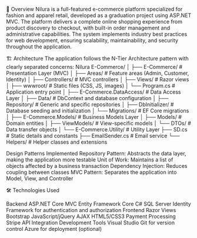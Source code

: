 
📝 Overview
Nilura is a full-featured e-commerce platform specialized for fashion and apparel retail, developed as a graduation project using ASP.NET MVC. The platform delivers a complete online shopping experience from product discovery to checkout, with built-in order management and administrative capabilities.
The system implements industry best practices for web development, ensuring scalability, maintainability, and security throughout the application.


🏗️ Architecture
The application follows the N-Tier Architecture pattern with clearly separated concerns:
Nilura E-Commerce/
│
├── E-Commerce/                  # Presentation Layer (MVC)
│   ├── Areas/                   # Feature areas (Admin, Customer, Identity)
│   ├── Controllers/             # MVC controllers
│   ├── Views/                   # Razor views
│   ├── wwwroot/                 # Static files (CSS, JS, images)
│   └── Program.cs               # Application entry point
│
├── E-Commerce.DataAccess/       # Data Access Layer
│   ├── Data/                    # DbContext and database configuration
│   ├── Repository/              # Generic and specific repositories
│   ├── DbInitializer/           # Database seeding and initialization
│   └── Migrations/              # EF Core migrations
│
├── E-Commerce.Models/           # Business Models Layer
│   ├── Models/                  # Domain entities
│   ├── ViewModels/              # View-specific models
│   └── DTOs/                    # Data transfer objects
│
└── E-Commerce.Utility/          # Utility Layer
    ├── SD.cs                    # Static details and constants
    ├── EmailSender.cs           # Email service
    └── Helpers/                 # Helper classes and extensions

Design Patterns Implemented
Repository Pattern: Abstracts the data layer, making the application more testable
Unit of Work: Maintains a list of objects affected by a business transaction
Dependency Injection: Reduces coupling between classes
MVC Pattern: Separates the application into Model, View, and Controller



🛠️ Technologies Used

   Backend
   ASP.NET Core MVC
   Entity Framework Core
   C#
   SQL Server
   Identity Framework for authentication and authorization
   Frontend
   Razor Views
   Bootstrap
   JavaScript/jQuery
   AJAX
   HTML5/CSS3
   Payment Processing
   Stripe API Integration
   Development Tools
   Visual Studio
   Git for version control
   Azure for deployment (optional)





